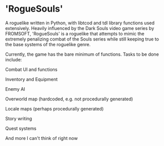 # 'RogueSouls'
 A roguelike written in Python, with libtcod and tdl library functions used extensively.
 Heavily influenced by the Dark Souls video game series by FROMSOFT, 'RogueSouls' is a roguelike that attempts to mimic the extremely penalizing combat of the Souls series while still keeping true to the base systems of the roguelike genre.

 Currently, the game has the bare minimum of functions. Tasks to be done include:
 
 Combat UI and functions
 
 Inventory and Equipment
 
 Enemy AI
 
 Overworld map (hardcoded, e.g. not procedurally generated)
 
 Locale maps (perhaps procedurally generated)
 
 Story writing
 
 Quest systems
 
 And more I can't think of right now
